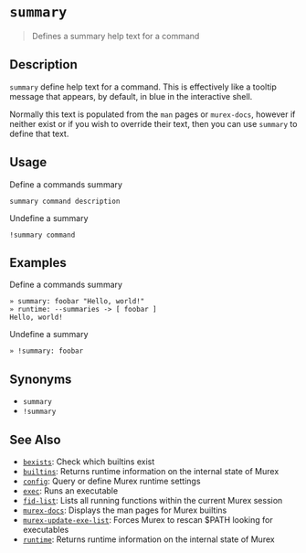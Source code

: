 # `summary`

> Defines a summary help text for a command

## Description

`summary` define help text for a command. This is effectively like a tooltip
message that appears, by default, in blue in the interactive shell.

Normally this text is populated from the `man` pages or `murex-docs`, however
if neither exist or if you wish to override their text, then you can use
`summary` to define that text.

## Usage

Define a commands summary

    summary command description

Undefine a summary

    !summary command

## Examples

Define a commands summary

    » summary: foobar "Hello, world!"
    » runtime: --summaries -> [ foobar ]
    Hello, world!

Undefine a summary

    » !summary: foobar

## Synonyms

- `summary`
- `!summary`

## See Also

- [`bexists`](./bexists.md):
  Check which builtins exist
- [`builtins`](./runtime.md):
  Returns runtime information on the internal state of Murex
- [`config`](./config.md):
  Query or define Murex runtime settings
- [`exec`](./exec.md):
  Runs an executable
- [`fid-list`](./fid-list.md):
  Lists all running functions within the current Murex session
- [`murex-docs`](./murex-docs.md):
  Displays the man pages for Murex builtins
- [`murex-update-exe-list`](./murex-update-exe-list.md):
  Forces Murex to rescan $PATH looking for executables
- [`runtime`](./runtime.md):
  Returns runtime information on the internal state of Murex
